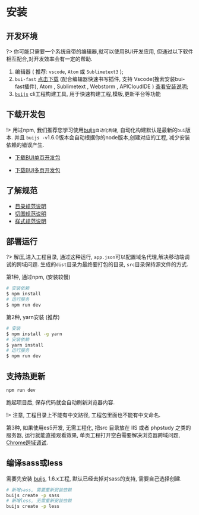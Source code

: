 # 安装

## 开发环境
?> 你可能只需要一个系统自带的编辑器,就可以使用BUI开发应用, 但通过以下软件相互配合,对开发效率会有一定的帮助.

1. 编辑器 ( 推荐: `vscode`, `Atom` 或 `Sublimetext3` );
2. `bui-fast` [点击下载](https://github.com/imouou/BUI-Fast-Snippets/releases) (配合编辑器快速书写插件, 支持 Vscode(搜索安装bui-fast插件), Atom , Sublimetext , Webstorm , APICloudIDE ) [查看安装说明](https://github.com/imouou/BUI-Fast-Snippets/);
3. [`buijs`](tools/buijs) cli工程构建工具, 用于快速构建工程,模板,更新平台等功能

## 下载开发包

!> 用过npm, 我们推荐您学习使用[buijs](https://github.com/imouou/buijs-cli)`自动化构建`, 自动化构建默认是最新的`bui`版本. 并且 `buijs -v`1.6.0版本会自动根据你的node版本,创建对应的工程, 减少安装依赖的错误产生.

- [下载BUI单页开发包](http://www.easybui.com/downloads/source/bui/bui_router_dev_latest.zip)

- [下载BUI多页开发包](http://www.easybui.com/downloads/source/bui/bui_dev_latest.zip)

## 了解规范

- [目录规范说明](ui/standard.md)
- [切图规范说明](ui/cutimage.md)
- [样式规范说明](ui/style.md)

## 部署运行

?> 解压,进入工程目录, 通过这种运行, `app.json`可以配置域名代理,解决移动端调试的跨域问题. 生成的`dist`目录为最终要打包的目录, `src`目录保持源文件的方式.


第1种, 通过npm, (安装较慢)

```bash
# 安装依赖
$ npm install
# 运行服务
$ npm run dev
```

第2种, yarn安装 (推荐)
```bash
# 安装
$ npm install -g yarn
# 安装依赖
$ yarn install
# 运行服务
$ npm run dev
```

## 支持热更新

```bash
npm run dev
```


跑起项目后, 保存代码就会自动刷新浏览器内容.

!> 注意, 工程目录上不能有中文路径, 工程包里面也不能有中文命名.

第3种, 如果使用es5开发, 无需工程化, 把src 目录放在 IIS 或者 phpstudy 之类的服务器, 运行就能直接观看效果, 单页工程打开空白需要解决浏览器跨域问题, [Chrome跨域调试](chapter1/debug.md).

## 编译sass或less
需要先安装 [buijs](https://github.com/imouou/buijs-cli), 1.6.x工程, 默认已经去掉对sass的支持, 需要自己选择创建. 

```bash
# 新增sass, 需要重新安装依赖
buijs create -p sass
# 新增less, 无需重新安装依赖
buijs create -p less
```
